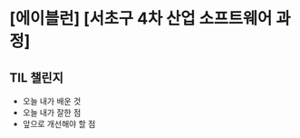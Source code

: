<h1> [에이블런] [서초구 4차 산업 소프트웨어 과정] </h1>

<h2> TIL 챌린지 </h2>

- 오늘 내가 배운 것
- 오늘 내가 잘한 점
- 앞으로 개선해야 할 점
